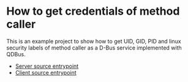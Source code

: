 # How to get credentials of method caller

This is an example project
to show how to get UID, GID, PID and linux security labels
of method caller as a D-Bus service implemented with QDBus.

- [Server source entrypoint](./apps/server/src/main.cpp)
- [Client source entrypoint](./apps/client/src/main.cpp)
